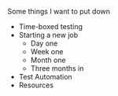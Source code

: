 Some things I want to put down

- Time-boxed testing
- Starting a new job
  - Day one
  - Week one
  - Month one
  - Three months in
- Test Automation
- Resources